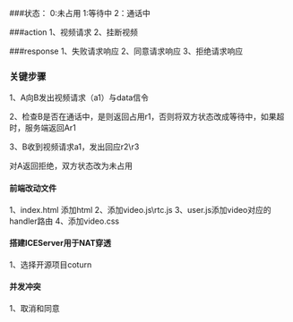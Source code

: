 ###状态：
0:未占用
1:等待中
2：通话中

###action
1、视频请求
2、挂断视频

###response
1、失败请求响应
2、同意请求响应
3、拒绝请求响应


### 关键步骤
1、A向B发出视频请求（a1）与data信令

2、检查B是否在通话中，是则返回占用r1，否则将双方状态改成等待中，如果超时，服务端返回Ar1

3、B收到视频请求a1，发出回应r2\r3
 
对A返回拒绝，双方状态改为未占用



#### 前端改动文件
1、index.html 添加html
2、添加video.js\rtc.js
3、user.js添加video对应的handler路由
4、添加video.css

#### 搭建ICEServer用于NAT穿透
1、选择开源项目coturn



#### 并发冲突
1、取消和同意
